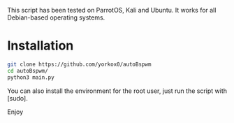 This script has been tested on ParrotOS, Kali and Ubuntu.
It works for all Debian-based operating systems.

# Installation

```bash
git clone https://github.com/yorkox0/autoBspwm
cd autoBspwm/
python3 main.py

```
You can also install the environment for the root user, just run the script with [sudo].

Enjoy
